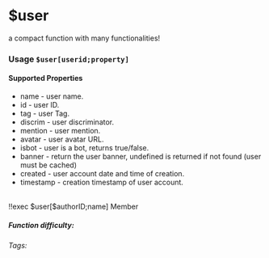 # $user
a compact function with many functionalities!

### Usage `$user[userid;property]`

#### Supported Properties

* name - user name.
* id - user ID.
* tag - user Tag.
* discrim - user discriminator.
* mention - user mention.
* avatar - user avatar URL.
* isbot - user is a bot, returns true/false.
* banner - return the user banner, undefined is returned if not found (user must be cached)
* created - user account date and time of creation.
* timestamp - creation timestamp of user account.


<br/>
<discord-messages>
	<discord-message :bot="false" role-color="#ffcc9a" author="Member">
		!!exec $user[$authorID;name]
	</discord-message>
	<discord-message :bot="true" role-color="#0099ff" author="Custom Command" avatar="https://media.discordapp.net/avatars/725721249652670555/781224f90c3b841ba5b40678e032f74a.webp">
		Member
	</discord-message>
</discord-messages>

##### Function difficulty: <Badge type="tip" text="Easy" vertical="middle" /> 
###### Tags: <Badge type="tip" text="compact" vertical="middle" /> <Badge type="tip" text="user" vertical="middle" />